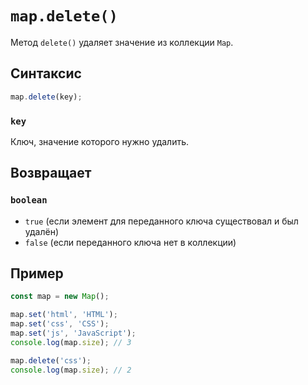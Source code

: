 # `map.delete()`

Метод `delete()` удаляет значение из коллекции `Map`.

## Синтаксис

```js
map.delete(key);
```

### `key`

Ключ, значение которого нужно удалить.

## Возвращает

### `boolean`

- `true` (если элемент для переданного ключа существовал и был удалён)
- `false` (если переданного ключа нет в коллекции)

## Пример

```js
const map = new Map();

map.set('html', 'HTML');
map.set('css', 'CSS');
map.set('js', 'JavaScript');
console.log(map.size); // 3

map.delete('css');
console.log(map.size); // 2
```
